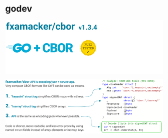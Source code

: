 # godev

[![CBOR Library in Go/Golang](https://raw.githubusercontent.com/fxamacker/images/master/cbor/v1.3.4/cbor_slides.gif)](https://github.com/fxamacker/cbor/releases)

![CBOR API](https://github.com/fxamacker/images/raw/master/cbor/cbor_easy_api.png)

